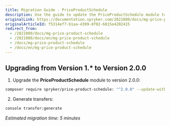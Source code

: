 ```yaml
---
title: Migration Guide - PriceProductSchedule
description: Use the guide to update the PriceProductSchedule module to a newer version.
originalLink: https://documentation.spryker.com/2021080/docs/mg-price-product-schedule
originalArticleId: f5314ef7-b1aa-4309-8f02-6815e4202415
redirect_from:
  - /2021080/docs/mg-price-product-schedule
  - /2021080/docs/en/mg-price-product-schedule
  - /docs/mg-price-product-schedule
  - /docs/en/mg-price-product-schedule
---
```


## Upgrading from Version 1.* to Version 2.0.0

1. Upgrade the **PriceProductSchedule** module to version 2.0.0:

```bash
composer require spryker/price-product-schedule: "^2.0.0" --update-with-dependencies
```

2. Generate transfers:

```bash
console transfer:generate
```

*Estimated migration time: 5 minutes*
